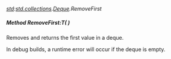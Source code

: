 _[std](../../modules/std/std-module.md):[std.collections](../../modules/std/std-collections.md).[Deque<T>](../../modules/std/std-collections-deque.md).RemoveFirst_
##### Method RemoveFirst:T(  )
Removes and returns the first value in a deque.

In debug builds, a runtime error will occur if the deque is empty.
